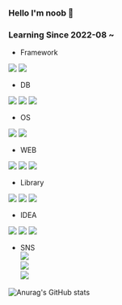 ### Hello I'm noob 👋
### Learning Since 2022-08 ~  
- Framework  
<picture>
  <img src="https://img.shields.io/badge/-Spring-41454A?style=for-the-badge&logo=spring&logoColor=6DB33F"/>
</picture>
<picture>
  <img src="https://img.shields.io/badge/SpringBoot-41454A?style=for-the-badge&logo=springboot&logoColor=6DB33F"/>
</picture>

- DB
<picture>
  <img src="https://img.shields.io/badge/OracleSQL-41454A?style=for-the-badge&logo=oracle&logoColor=F80000"/>
</picture>
<picture>
  <img src="https://img.shields.io/badge/MySQL-41454A?style=for-the-badge&logo=mysql&logoColor=4479A1"/>
</picture>
<picture>
  <img src="https://img.shields.io/badge/MariaDB-41454A?style=for-the-badge&logo=MariaDB&logoColor=003545"/>
</picture>

- OS  
<picture>
  <img src="https://img.shields.io/badge/windows-41454A?style=for-the-badge&logo=windows&logoColor=0078D6"/>
</picture>
<picture>
  <img src="https://img.shields.io/badge/linux-41454A?style=for-the-badge&logo=linux&logoColor=FCC624"/>
</picture>

- WEB  
<picture>
  <img src="https://img.shields.io/badge/HTML5-41454A?style=for-the-badge&logo=html5&logoColor=E34F26"/>
</picture>  
<picture>
  <img src="https://img.shields.io/badge/JavaScript-41454A?style=for-the-badge&logo=javascript&logoColor=F7DF1E"/>
</picture>
<picture>
  <img src="https://img.shields.io/badge/CSS3-41454A?style=for-the-badge&logo=css3&logoColor=1572B6"/>
</picture>

- Library  
<picture>
  <img src="https://img.shields.io/badge/jQuery-41454A?style=for-the-badge&logo=jquery&logoColor=0769AD"/>
</picture>
<picture>
  <img src="https://img.shields.io/badge/thymeleaf-41454A?style=for-the-badge&logo=thymeleaf&logoColor=005F0F"/>
</picture>
<picture>
  <img src="https://img.shields.io/badge/react-41454A?style=for-the-badge&logo=react&logoColor=61DAFB"/>
</picture>

- IDEA   
<picture>
  <img src="https://img.shields.io/badge/eclipse-41454A?style=for-the-badge&logo=eclipseide&logoColor=2C2255"/>
</picture>
<picture>
  <img src="https://img.shields.io/badge/intellij-41454A?style=for-the-badge&logo=intellijidea&logoColor=000000"/>
</picture>
<picture>
  <img src="https://img.shields.io/badge/VSCode-41454A?style=for-the-badge&logo=visualstudiocode&logoColor=007ACC"/>
</picture>  

- SNS  
<a href="https://instagram.com/ttimotti_kr?igshid=MzNlNGNkZWQ4Mg==" target="_blank"><img src="https://img.shields.io/badge/instagram-41454A?style=flat-square&logo=instagram&logoColor=FEFEFE"/></a>  
<a href="#" target="_blank"><img src="https://img.shields.io/badge/discord-timkim.work-41454A?style=flat-square&logo=discord&logoColor=FEFEFE"/></a>   
<a href="#" target="_blank"><img src="https://img.shields.io/badge/ttimotti.workspace@gmail.com-EA4335?style=flat-square&logo=gmail&logoColor=FEFEFE"/></a>  


![Anurag's GitHub stats](https://github-readme-stats.vercel.app/api?username=TTimotti&show_icons=true&theme=radical)
<!--
**TTimotti/TTimotti** is a ✨ _special_ ✨ repository because its `README.md` (this file) appears on your GitHub profile.

Here are some ideas to get you started:

- 🔭 I’m currently working on ...
- 🌱 I’m currently learning ...
- 👯 I’m looking to collaborate on ...
- 🤔 I’m looking for help with ...
- 💬 Ask me about ...
- 📫 How to reach me: ...
- 😄 Pronouns: ...
- ⚡ Fun fact: ...
-->
